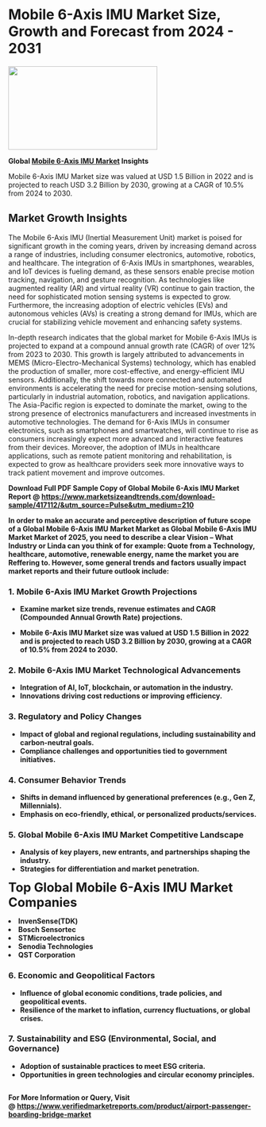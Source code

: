 <H1>Mobile 6-Axis IMU Market Size, Growth and Forecast from 2024 - 2031</H1><img class="aligncenter size-medium wp-image-584254" src="https://thirdeyenews.in/wp-content/uploads/2024/09/Global-Market-Research-300x168.jpeg" alt="" width="300" height="168" /><p><strong>Global&nbsp;<a href="https://www.marketsizeandtrends.com/download-sample/417112/&amp;utm_source=Pulse&amp;utm_medium=210">Mobile 6-Axis IMU Market</a> Insights</strong></p><p>Mobile 6-Axis IMU Market size was valued at USD 1.5 Billion in 2022 and is projected to reach USD 3.2 Billion by 2030, growing at a CAGR of 10.5% from 2024 to 2030.</p><p><h2>Market Growth Insights</h2> <p>The Mobile 6-Axis IMU (Inertial Measurement Unit) market is poised for significant growth in the coming years, driven by increasing demand across a range of industries, including consumer electronics, automotive, robotics, and healthcare. The integration of 6-Axis IMUs in smartphones, wearables, and IoT devices is fueling demand, as these sensors enable precise motion tracking, navigation, and gesture recognition. As technologies like augmented reality (AR) and virtual reality (VR) continue to gain traction, the need for sophisticated motion sensing systems is expected to grow. Furthermore, the increasing adoption of electric vehicles (EVs) and autonomous vehicles (AVs) is creating a strong demand for IMUs, which are crucial for stabilizing vehicle movement and enhancing safety systems.</p> <p><strong></strong></p> <p>In-depth research indicates that the global market for Mobile 6-Axis IMUs is projected to expand at a compound annual growth rate (CAGR) of over 12% from 2023 to 2030. This growth is largely attributed to advancements in MEMS (Micro-Electro-Mechanical Systems) technology, which has enabled the production of smaller, more cost-effective, and energy-efficient IMU sensors. Additionally, the shift towards more connected and automated environments is accelerating the need for precise motion-sensing solutions, particularly in industrial automation, robotics, and navigation applications. The Asia-Pacific region is expected to dominate the market, owing to the strong presence of electronics manufacturers and increased investments in automotive technologies. The demand for 6-Axis IMUs in consumer electronics, such as smartphones and smartwatches, will continue to rise as consumers increasingly expect more advanced and interactive features from their devices. Moreover, the adoption of IMUs in healthcare applications, such as remote patient monitoring and rehabilitation, is expected to grow as healthcare providers seek more innovative ways to track patient movement and improve outcomes.</p> <p><strong></p><p><span class=""><strong>Download Full PDF Sample Copy of Global Mobile 6-Axis IMU Market Report</strong> @ <a href="https://www.marketsizeandtrends.com/download-sample/417112/&amp;utm_source=Pulse&amp;utm_medium=210" target="_blank">https://www.marketsizeandtrends.com/download-sample/417112/&amp;utm_source=Pulse&amp;utm_medium=210</a></span></p><p>In order to make an accurate and perceptive description of future scope of a Global&nbsp;Mobile 6-Axis IMU Market Market as Global&nbsp;Mobile 6-Axis IMU Market Market of 2025, you need to describe a clear Vision &ndash; What Industry or Linda can you think of for example: Quote from a Technology, healthcare, automotive, renewable energy, name the market you are Reffering to. However, some general trends and factors usually impact market reports and their future outlook include:</p><h3>1.&nbsp;<strong>Mobile 6-Axis IMU Market Growth Projections</strong></h3><ul><li>Examine market size trends, revenue estimates and CAGR (Compounded Annual Growth Rate) projections.</li><li><p>Mobile 6-Axis IMU Market size was valued at USD 1.5 Billion in 2022 and is projected to reach USD 3.2 Billion by 2030, growing at a CAGR of 10.5% from 2024 to 2030.</p></li></ul><h3>2.&nbsp;<strong>Mobile 6-Axis IMU Market Technological Advancements</strong></h3><ul><li>Integration of AI, IoT, blockchain, or automation in the industry.</li><li>Innovations driving cost reductions or improving efficiency.</li></ul><h3>3.&nbsp;<strong>Regulatory and Policy Changes</strong></h3><ul><li>Impact of global and regional regulations, including sustainability and carbon-neutral goals.</li><li>Compliance challenges and opportunities tied to government initiatives.</li></ul><h3>4.&nbsp;<strong>Consumer Behavior Trends</strong></h3><ul><li>Shifts in demand influenced by generational preferences (e.g., Gen Z, Millennials).</li><li>Emphasis on eco-friendly, ethical, or personalized products/services.</li></ul><h3>5.&nbsp;<strong>Global Mobile 6-Axis IMU Market Competitive Landscape</strong></h3><ul><li>Analysis of key players, new entrants, and partnerships shaping the industry.</li><li>Strategies for differentiation and market penetration.</li></ul><p data-pm-slice="1 1 []"><span style="color: inherit; font-family: inherit; font-size: 25px;">Top Global Mobile 6-Axis IMU Market Companies</span></p><div class="" data-test-id=""><p><li>InvenSense(TDK)</li><li> Bosch Sensortec</li><li> STMicroelectronics</li><li> Senodia Technologies</li><li> QST Corporation</li></p></div><h3>6.&nbsp;<strong>Economic and Geopolitical Factors</strong></h3><ul><li>Influence of global economic conditions, trade policies, and geopolitical events.</li><li>Resilience of the market to inflation, currency fluctuations, or global crises.</li></ul><h3>7.&nbsp;<strong>Sustainability and ESG (Environmental, Social, and Governance)</strong></h3><ul><li>Adoption of sustainable practices to meet ESG criteria.</li><li>Opportunities in green technologies and circular economy principles.</li></ul><h2><strong style="font-size: 14px;">For More Information or Query, Visit @&nbsp;</strong><a style="background-color: #ffffff; font-size: 14px;" href="https://www.marketsizeandtrends.com/report/mobile-6-axis-imu-market/" target="_blank">https://www.verifiedmarketreports.com/product/airport-passenger-boarding-bridge-market</a></h2>
